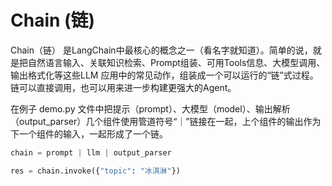 # Chain (链)

Chain（链） 是LangChain中最核心的概念之一（看名字就知道）。简单的说，就是把自然语言输入、关联知识检索、Prompt组装、可用Tools信息、大模型调用、输出格式化等这些LLM 应用中的常见动作，组装成一个可以运行的“链”式过程。链可以直接调用，也可以用来进一步构建更强大的Agent。

在例子 demo.py 文件中把提示（prompt）、大模型（model）、输出解析（output_parser）几个组件使用管道符号“｜”链接在一起，上个组件的输出作为下一个组件的输入，一起形成了一个链。

```python
chain = prompt | llm | output_parser

res = chain.invoke({"topic": "冰淇淋"})

```